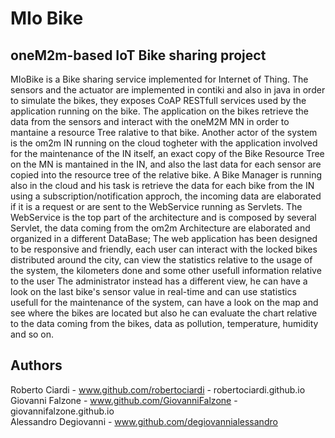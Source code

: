 # MIo Bike
## oneM2m-based IoT Bike sharing project

MIoBike is a Bike sharing service implemented for Internet of Thing.
The sensors and the actuator are implemented in contiki and also in java in order to simulate the bikes, they exposes CoAP RESTfull services used by the application running on the bike.
The application on the bikes retrieve the data from the sensors and interact with the oneM2M MN in order to mantaine a resource Tree ralative to that bike.
Another actor of the system is the om2m IN running on the cloud togheter with the application involved for the maintenance of the IN itself, an exact copy of the Bike Resource Tree on the MN is mantained in the IN, and also the last data for each sensor are copied into the resource tree of the relative bike.
A Bike Manager is running also in the cloud and his task is retrieve the data for each bike from the IN using a subscription/notification approch, the incoming data are elaborated if it is a request or are sent to the WebService running as Servlets.
The WebService is the top part of the architecture and is composed by several Servlet, the data coming from the om2m Architecture are elaborated and organized in a different DataBase;
The web application has been designed to be responsive and friendly, each user can interact with the locked bikes distributed around the city, can view the statistics relative to the usage of the system, the kilometers done and some other usefull information relative to the user
The administrator instead has a different view, he can have a look on the last bike's sensor value in real-time and can use statistics  usefull for the maintenance of the system, can have a look on the map and see where the bikes are located but also he can evaluate the chart relative to the data coming from the bikes, data as pollution, temperature, humidity and so on.

## Authors

Roberto Ciardi - www.github.com/robertociardi - robertociardi.github.io 
\
Giovanni Falzone - www.github.com/GiovanniFalzone - 
giovannifalzone.github.io \
Alessandro Degiovanni - www.github.com/degiovannialessandro 
